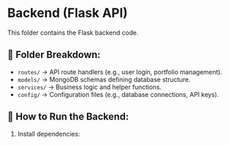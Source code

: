 # Backend (Flask API)
This folder contains the Flask backend code.

## 📂 Folder Breakdown:
- `routes/` → API route handlers (e.g., user login, portfolio management).
- `models/` → MongoDB schemas defining database structure.
- `services/` → Business logic and helper functions.
- `config/` → Configuration files (e.g., database connections, API keys).

## 🚀 How to Run the Backend:
1. Install dependencies:  
